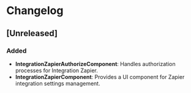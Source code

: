 # Changelog

## [Unreleased]

### Added

-   **IntegrationZapierAuthorizeComponent**: Handles authorization processes for Integration Zapier.
-   **IntegrationZapierComponent**: Provides a UI component for Zapier integration settings management.
